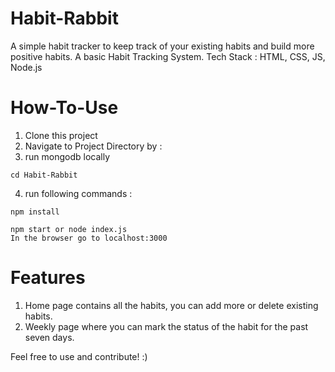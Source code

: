 # Habit-Rabbit
A simple habit tracker to keep track of your existing habits and build more positive habits.
A basic Habit Tracking System. Tech Stack : HTML, CSS, JS, Node.js


# How-To-Use
1. Clone this project
2. Navigate to Project Directory by :
3. run mongodb locally
```
cd Habit-Rabbit
```
4. run following commands :
```
npm install 
```
```
npm start or node index.js
In the browser go to localhost:3000
```
# Features
1. Home page contains all the habits, you can add more or delete existing habits.
2. Weekly page where you can mark the status of the habit for the past seven days.
   

Feel free to use and contribute! :)